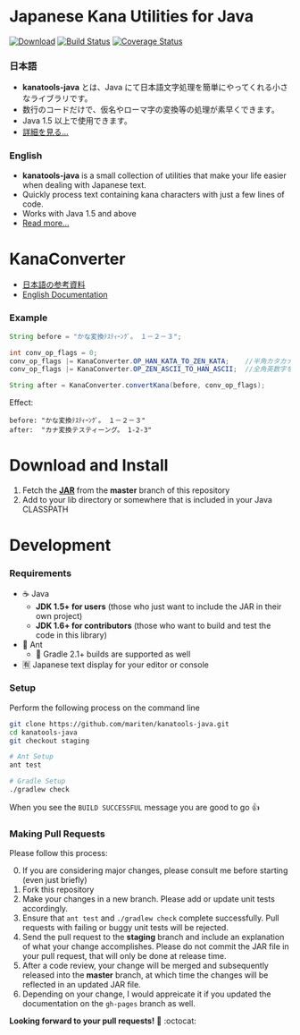 # Japanese Kana Utilities for Java
[![Download](https://api.bintray.com/packages/mariten/maven/kanatools-java/images/download.svg)](https://bintray.com/mariten/maven/kanatools-java)
[![Build Status](https://travis-ci.org/mariten/kanatools-java.svg?branch=master)](https://travis-ci.org/mariten/kanatools-java)
[![Coverage Status](https://coveralls.io/repos/github/mariten/kanatools-java/badge.svg?branch=master)](https://coveralls.io/github/mariten/kanatools-java)

### 日本語
* **kanatools-java** とは、Java にて日本語文字処理を簡単にやってくれる小さなライブラリです。
* 数行のコードだけで、仮名やローマ字の変換等の処理が素早くできます。
* Java 1.5 以上で使用できます。
* [詳細を見る...](http://mariten.github.io/kanatools-java/ja/)

### English
* **kanatools-java** is a small collection of utilities that make your life easier when dealing with Japanese text.
* Quickly process text containing kana characters with just a few lines of code.
* Works with Java 1.5 and above
* [Read more...](http://mariten.github.io/kanatools-java/en/)

# KanaConverter
* [日本語の参考資料](http://mariten.github.io/kanatools-java/ja/kana-converter/)
* [English Documentation](http://mariten.github.io/kanatools-java/en/kana-converter/)

### Example
```java
String before = "かな変換ﾃｽﾃｨｰﾝｸﾞ｡　１－２－３";

int conv_op_flags = 0;
conv_op_flags |= KanaConverter.OP_HAN_KATA_TO_ZEN_KATA;    //半角カタカナを全角カタカナに変換
conv_op_flags |= KanaConverter.OP_ZEN_ASCII_TO_HAN_ASCII;  //全角英数字を半角英数字に変換

String after = KanaConverter.convertKana(before, conv_op_flags);
```

Effect:
```
before: "かな変換ﾃｽﾃｨｰﾝｸﾞ｡　１－２－３"
after:  "カナ変換テスティーング。 1-2-3"
```

# Download and Install
1. Fetch the [**JAR**](https://github.com/mariten/kanatools-java/blob/master/compiled/jar/kanatools.jar) from the **master** branch of this repository
2. Add to your lib directory or somewhere that is included in your Java CLASSPATH

# Development
### Requirements
* :coffee: Java
    * **JDK 1.5+ for users** (those who just want to include the JAR in their own project)
    * **JDK 1.6+ for contributors** (those who want to build and test the code in this library)
* :ant: Ant
    * :elephant: Gradle 2.1+ builds are supported as well
* :u6709: Japanese text display for your editor or console

### Setup
Perform the following process on the command line
```bash
git clone https://github.com/mariten/kanatools-java.git
cd kanatools-java
git checkout staging

# Ant Setup
ant test

# Gradle Setup
./gradlew check
```

When you see the `BUILD SUCCESSFUL` message you are good to go :thumbsup:

### Making Pull Requests
Please follow this process:

0. If you are considering major changes, please consult me before starting (even just briefly)
1. Fork this repository
2. Make your changes in a new branch.  Please add or update unit tests accordingly.
3. Ensure that `ant test` and `./gradlew check` complete successfully.  Pull requests with failing or buggy unit tests will be rejected.
4. Send the pull request to the **staging** branch and include an explanation of what your change accomplishes.  Please do not commit the JAR file in your pull request, that will only be done at release time.
5. After a code review, your change will be merged and subsequently released into the **master** branch, at which time the changes will be reflected in an updated JAR file.
6. Depending on your change, I would appreicate it if you updated the documentation on the `gh-pages` branch as well.

**Looking forward to your pull requests!** :memo: :octocat:
